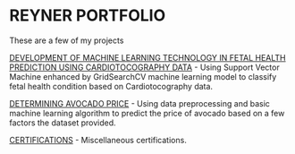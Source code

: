 # REYNER PORTFOLIO #

These are a few of my projects

[DEVELOPMENT OF MACHINE LEARNING TECHNOLOGY IN FETAL HEALTH PREDICTION USING CARDIOTOCOGRAPHY DATA](https://github.com/reynerwongso/portofolio/tree/main/DEVELOPMENT%20OF%20MACHINE%20LEARNING%20TECHNOLOGY%20IN%20FETAL%20HEALTH%20PREDICTION%20USING%20CARDIOTOCOGRAPHY%20DATA) - Using Support Vector Machine enhanced by GridSearchCV machine learning model to classify fetal health condition based on Cardiotocography data.


[DETERMINING AVOCADO PRICE](https://github.com/reynerwongso/portofolio/blob/main/DETERMINING%20AVOCADO%20PRICE.Rmd) - Using data preprocessing and basic machine learning algorithm to predict the price of avocado based on a few factors the dataset provided.


[CERTIFICATIONS](https://github.com/reynerwongso/portofolio/tree/main/E-CERTIFICATE) - Miscellaneous certifications.
